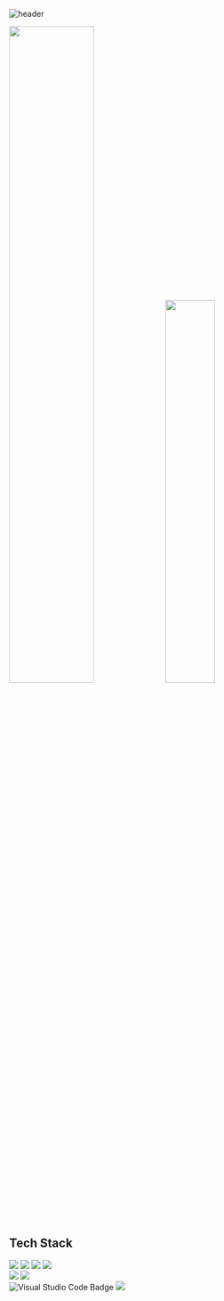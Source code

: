 ![header](https://capsule-render.vercel.app/api?type=soft&color=timeGradient&height=300&section=header&text=Welcome!&animation=fadeIn)

<div align-items="center">
  <span>
    <img src="https://github-readme-stats.vercel.app/api?username=tmdcks1103&show_icons=true&theme=react" width="55%"/>
  <img src="https://github-readme-stats.vercel.app/api/top-langs/?username=tmdcks1103&layout=compact&theme=solarized-light" width="42%"/> 
  </span>
</div>

## Tech Stack

<div align="left">
  <img src="https://img.shields.io/badge/react-%2320232a.svg?style=for-the-badge&logo=react&logoColor=%2361DAFB"/>
  <img src="https://img.shields.io/badge/-React%20Query-FF4154?style=for-the-badge&logo=react%20query&logoColor=white"/>
  <img src="https://img.shields.io/badge/redux-%23593d88.svg?style=for-the-badge&logo=redux&logoColor=white"/>
  <img src="https://img.shields.io/badge/vite-%23646CFF.svg?style=for-the-badge&logo=vite&logoColor=white"/>
  <br/>
  <img src="https://img.shields.io/badge/javascript-%23323330.svg?style=for-the-badge&logo=javascript&logoColor=%23F7DF1E"/>
  <img src="https://img.shields.io/badge/typescript-%23007ACC.svg?style=for-the-badge&logo=typescript&logoColor=white"/>
  <br/>
  <img src="https://img.shields.io/badge/VisualStudioCode-007ACC?style=for-the-badge&logo=visual-studio-code&logoColor=white" alt="Visual Studio Code Badge"/>
  <img src="https://img.shields.io/badge/webstorm-143?style=for-the-badge&logo=webstorm&logoColor=white&color=black"/>
</div>






<!--
**tmdcks1103/tmdcks1103** is a ✨ _special_ ✨ repository because its `README.md` (this file) appears on your GitHub profile.

Here are some ideas to get you started:

- 🔭 I’m currently working on ...
- 🌱 I’m currently learning ...
- 👯 I’m looking to collaborate on ...
- 🤔 I’m looking for help with ...
- 💬 Ask me about ...
- 📫 How to reach me: ...
- 😄 Pronouns: ...
- ⚡ Fun fact: ...
-->
